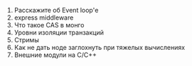 1. Расскажите об Event loop'е
2. express middleware
3. Что такое CAS в монго
4. Уровни изоляции транзакций
5. Стримы
6. Как не дать ноде заглохнуть при тяжелых вычислениях
7. Внешние модули на C/C++
